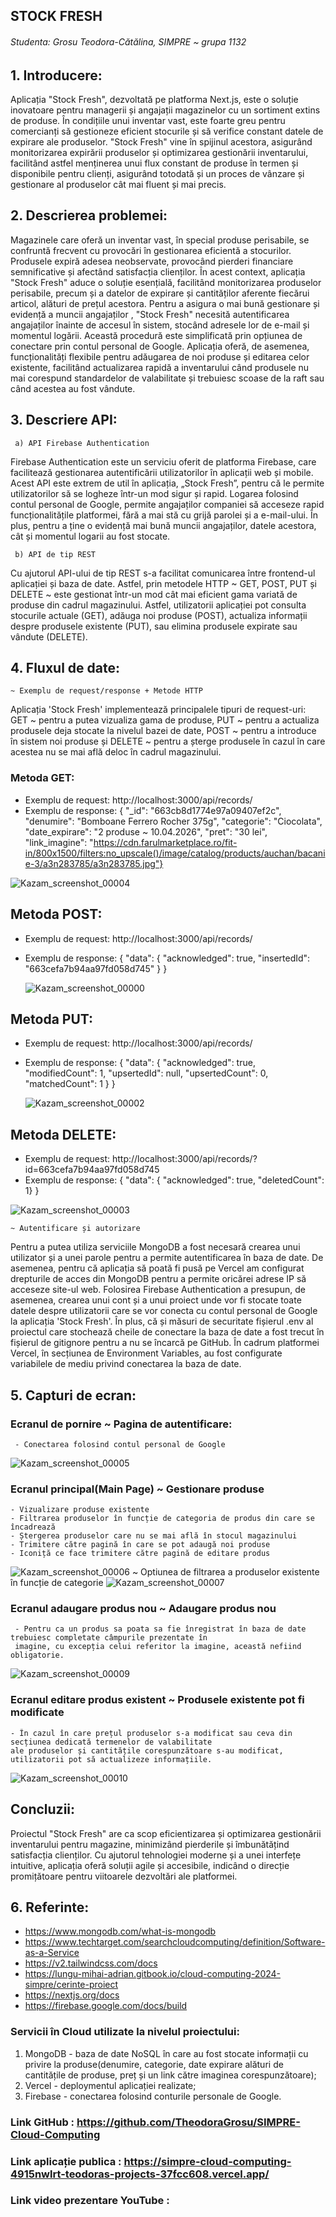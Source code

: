 ##         STOCK FRESH ##
###### Studenta:  Grosu Teodora-Cătălina, SIMPRE ~ grupa 1132 

  ##  1. Introducere:
   Aplicația "Stock Fresh", dezvoltată pe platforma Next.js, este o soluție inovatoare pentru managerii și angajații magazinelor cu un sortiment extins de produse. În condițiile unui inventar vast, este foarte greu pentru comercianți să  gestioneze eficient stocurile și să verifice constant datele de expirare ale produselor. "Stock Fresh" vine în spijinul acestora, asigurând monitorizarea expirării produselor și optimizarea gestionării inventarului, facilitând astfel menținerea unui flux constant de produse în termen și disponibile pentru clienți, asigurând totodată și un proces de vânzare și gestionare al produselor cât mai fluent și mai precis.
  
  ## 2. Descrierea problemei: 
  Magazinele care oferă un inventar vast, în special produse perisabile, se confruntă frecvent cu provocări în gestionarea eficientă a stocurilor. Produsele expiră adesea neobservate, provocând pierderi financiare semnificative și afectând satisfacția clienților. În acest context, aplicația "Stock Fresh" aduce o soluție esențială, facilitând monitorizarea produselor perisabile, precum și a datelor de expirare și cantităților aferente fiecărui articol, alături de prețul acestora.
  Pentru a asigura o mai bună gestionare și evidență a muncii angajaților , "Stock Fresh" necesită autentificarea angajaților înainte de accesul în sistem, stocând adresele lor de e-mail și momentul logării. Această procedură este simplificată prin opțiunea de conectare prin contul personal de Google.
  Aplicația oferă, de asemenea, funcționalități flexibile pentru adăugarea de noi produse și editarea celor existente, facilitând actualizarea rapidă a inventarului când produsele nu mai corespund standardelor de valabilitate și trebuiesc scoase de la raft sau când acestea au fost vândute.
  
  ## 3. Descriere API:
     a) API Firebase Authentication
Firebase Authentication este un serviciu oferit de platforma Firebase, care facilitează gestionarea autentificării utilizatorilor în aplicații web și mobile. Acest API este extrem de util în aplicația, „Stock Fresh”, pentru că le permite utilizatorilor să se logheze într-un mod sigur și rapid. Logarea folosind contul personal de Google, permite angajaților companiei să acceseze rapid funcționalitățile platformei, fără a mai stă cu grijă parolei și a e-mail-ului. În plus, pentru a ține o evidență mai bună muncii angajaților, datele acestora, cât și momentul logarii au fost stocate.

     b) API de tip REST
Cu ajutorul API-ului de tip REST s-a facilitat comunicarea între frontend-ul aplicației și baza de date. Astfel, prin metodele HTTP ~ GET, POST, PUT și DELETE ~ este gestionat într-un mod cât mai eficient gama variată de produse din cadrul magazinului. Astfel, utilizatorii aplicației pot consulta stocurile actuale (GET), adăuga noi produse (POST), actualiza informații despre produsele existente (PUT), sau elimina produsele expirate sau vândute (DELETE).

  ## 4. Fluxul de date:
    ~ Exemplu de request/response + Metode HTTP
Aplicația 'Stock Fresh' implementează principalele tipuri de request-uri: GET ~ pentru a putea vizualiza gama de produse, PUT ~ pentru a actualiza produsele deja stocate la nivelul bazei de date, POST ~ pentru a introduce în sistem noi produse și DELETE ~ pentru a șterge produsele în cazul în care acestea nu se mai află deloc în cadrul magazinului.
### Metoda GET:
- Exemplu de request: http://localhost:3000/api/records/
- Exemplu de response: 	{
			                    "_id": "663cb8d1774e97a09407ef2c",
			                    "denumire": "Bomboane Ferrero Rocher 375g",
			                    "categorie": "Ciocolata",
			                    "date_expirare": "2 produse ~ 10.04.2026",
			                    "pret": "30 lei",
		          	          "link_imagine": "https://cdn.farulmarketplace.ro/fit-in/800x1500/filters:no_upscale()/image/catalog/products/auchan/bacanie-3/a3n283785/a3n283785.jpg"}
		          
                         
 ![Kazam_screenshot_00004](https://github.com/TheodoraGrosu/SIMPRE-Cloud-Computing/assets/115993520/ca6b4348-43c1-4e4f-9c80-4ef8e9fb8b25)
  
## Metoda POST:
- Exemplu de request: http://localhost:3000/api/records/ 
- Exemplu de response: {
	                      "data": {
		                    "acknowledged": true,
		                    "insertedId": "663cefa7b94aa97fd058d745" }
                        }
  

    ![Kazam_screenshot_00000](https://github.com/TheodoraGrosu/SIMPRE-Cloud-Computing/assets/115993520/57159884-4116-4670-911a-e82f9157b202)

## Metoda PUT:
- Exemplu de request: http://localhost:3000/api/records/ 
- Exemplu de response: { "data": {
		                        "acknowledged": true,
		                        "modifiedCount": 1,
		                        "upsertedId": null,
	                        	"upsertedCount": 0,
		                        "matchedCount": 1 }
                       }
  
  ![Kazam_screenshot_00002](https://github.com/TheodoraGrosu/SIMPRE-Cloud-Computing/assets/115993520/6eb115af-1e8e-424d-8245-fdfcd1093e77)

## Metoda DELETE:
- Exemplu de request: http://localhost:3000/api/records/?id=663cefa7b94aa97fd058d745 
- Exemplu de response: {
	                      "data": {
		                    "acknowledged": true,
		                    "deletedCount": 1}
                        }

![Kazam_screenshot_00003](https://github.com/TheodoraGrosu/SIMPRE-Cloud-Computing/assets/115993520/265d7596-931f-4ff4-a612-61fa76b2e0c2)

    ~ Autentificare și autorizare
  Pentru a putea utiliza serviciile MongoDB a fost necesară crearea unui utilizator și a unei parole pentru a permite autentificarea în baza de date. De asemenea, pentru că aplicația să poată fi pusă pe Vercel am configurat drepturile de acces din MongoDB pentru a permite oricărei adrese IP să acceseze site-ul web.
  Folosirea Firebase Authentication a presupun, de asemenea, crearea unui cont și a unui proiect unde vor fi stocate toate datele despre utilizatorii care se vor conecta cu contul personal de Google la aplicația 'Stock Fresh'.
  În plus, că și măsuri de securitate fișierul .env al proiectul care stochează cheile de conectare la baza de date a fost trecut în fișierul de gitignore pentru a nu se încarcă pe GitHub. În cadrum platformei Vercel, în secțiunea de Environment Variables, au fost configurate variabilele de mediu privind conectarea la baza de date.

  ## 5. Capturi de ecran:
   ###  Ecranul de pornire ~ Pagina de autentificare:
     - Conectarea folosind contul personal de Google
     
  ![Kazam_screenshot_00005](https://github.com/TheodoraGrosu/SIMPRE-Cloud-Computing/assets/115993520/de5a6e33-98fb-496b-a777-38e39853bc22)

  ###   Ecranul principal(Main Page) ~ Gestionare produse 
    - Vizualizare produse existente
    - Filtrarea produselor în funcție de categoria de produs din care se încadrează
    - Ștergerea produselor care nu se mai află în stocul magazinului
    - Trimitere către pagină în care se pot adaugă noi produse
    - Iconiță ce face trimitere către pagină de editare produs
![Kazam_screenshot_00006](https://github.com/TheodoraGrosu/SIMPRE-Cloud-Computing/assets/115993520/8a99dc44-8c68-4521-8a85-ece411cb32e6)
~ Optiunea de filtrarea a produselor existente în funcție de categorie
![Kazam_screenshot_00007](https://github.com/TheodoraGrosu/SIMPRE-Cloud-Computing/assets/115993520/1ad1165e-d78c-4a78-9b9e-254e121dba3d)

   ###   Ecranul adaugare produs nou ~ Adaugare produs nou
     - Pentru ca un produs sa poata sa fie înregistrat în baza de date trebuiesc completate câmpurile prezentate în
     imagine, cu excepția celui referitor la imagine, această nefiind obligatorie. 
  ![Kazam_screenshot_00009](https://github.com/TheodoraGrosu/SIMPRE-Cloud-Computing/assets/115993520/8dfb0c68-55bb-4433-a2ab-71d749699ce1)

  ###    Ecranul editare produs existent ~ Produsele existente pot fi modificate
    - În cazul în care prețul produselor s-a modificat sau ceva din secțiunea dedicată termenelor de valabilitate
    ale produselor și cantitățile corespunzătoare s-au modificat, utilizatorii pot să actualizeze informațiile.
  
![Kazam_screenshot_00010](https://github.com/TheodoraGrosu/SIMPRE-Cloud-Computing/assets/115993520/5be63b18-ea46-43a6-aca8-ebb53af18262)


## Concluzii:
Proiectul "Stock Fresh" are ca scop eficientizarea și optimizarea gestionării inventarului pentru magazine, minimizând pierderile și îmbunătățind satisfacția clienților. Cu ajutorul tehnologiei moderne și a unei interfețe intuitive, aplicația oferă soluții agile și accesibile, indicând o direcție promițătoare pentru viitoarele dezvoltări ale platformei.

## 6. Referinte:
- https://www.mongodb.com/what-is-mongodb
- https://www.techtarget.com/searchcloudcomputing/definition/Software-as-a-Service
- https://v2.tailwindcss.com/docs
- https://lungu-mihai-adrian.gitbook.io/cloud-computing-2024-simpre/cerinte-proiect
- https://nextjs.org/docs
- https://firebase.google.com/docs/build

 ###  Servicii în Cloud utilizate la nivelul proiectului:
 1. MongoDB - baza de date NoSQL în care au fost stocate informații cu privire la produse(denumire, categorie, date expirare alături de cantitățile de produse, preț și un link către imaginea corespunzătoare);
 2. Vercel - deploymentul aplicației realizate;
 3. Firebase - conectarea folosind conturile personale de Google.

### Link GitHub : https://github.com/TheodoraGrosu/SIMPRE-Cloud-Computing
### Link aplicație publica : https://simpre-cloud-computing-4915nwlrt-teodoras-projects-37fcc608.vercel.app/
### Link video prezentare YouTube : 

